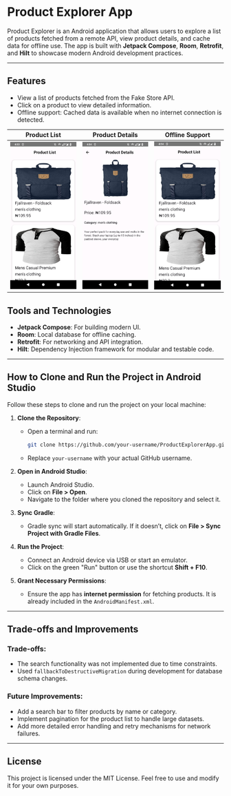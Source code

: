 # Product Explorer App

Product Explorer is an Android application that allows users to explore a list of products fetched from a remote API, view product details, and cache data for offline use. The app is built with **Jetpack Compose**, **Room**, **Retrofit**, and **Hilt** to showcase modern Android development practices.

---

## Features
- View a list of products fetched from the Fake Store API.
- Click on a product to view detailed information.
- Offline support: Cached data is available when no internet connection is detected.

| **Product List**                                | **Product Details**                                   | **Offline Support**                                   |
|-------------------------------------------------|-------------------------------------------------------|-------------------------------------------------------|
| ![Product List](./Screenshots/product_list.png) | ![Product Details](./Screenshots/product_details.png) | ![Offline Support](./Screenshots/offline_support.png) |


## Tools and Technologies
- **Jetpack Compose**: For building modern UI.
- **Room**: Local database for offline caching.
- **Retrofit**: For networking and API integration.
- **Hilt**: Dependency Injection framework for modular and testable code.

---

## How to Clone and Run the Project in Android Studio

Follow these steps to clone and run the project on your local machine:

1. **Clone the Repository**:
    - Open a terminal and run:
      ```bash
      git clone https://github.com/your-username/ProductExplorerApp.git
      ```
    - Replace `your-username` with your actual GitHub username.

2. **Open in Android Studio**:
    - Launch Android Studio.
    - Click on **File > Open**.
    - Navigate to the folder where you cloned the repository and select it.

3. **Sync Gradle**:
    - Gradle sync will start automatically. If it doesn’t, click on **File > Sync Project with Gradle Files**.

4. **Run the Project**:
    - Connect an Android device via USB or start an emulator.
    - Click on the green "Run" button or use the shortcut **Shift + F10**.

5. **Grant Necessary Permissions**:
    - Ensure the app has **internet permission** for fetching products. It is already included in the `AndroidManifest.xml`.

---

## Trade-offs and Improvements
### Trade-offs:
- The search functionality was not implemented due to time constraints.
- Used `fallbackToDestructiveMigration` during development for database schema changes.

### Future Improvements:
- Add a search bar to filter products by name or category.
- Implement pagination for the product list to handle large datasets.
- Add more detailed error handling and retry mechanisms for network failures.

---

## License
This project is licensed under the MIT License. Feel free to use and modify it for your own purposes.
